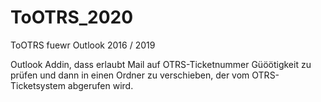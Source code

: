 # ToOTRS_2020
ToOTRS fuewr Outlook 2016 / 2019


Outlook Addin, dass erlaubt Mail auf OTRS-Ticketnummer Güöötigkeit zu prüfen 
und dann in einen Ordner zu verschieben, der vom OTRS-Ticketsystem abgerufen wird.
